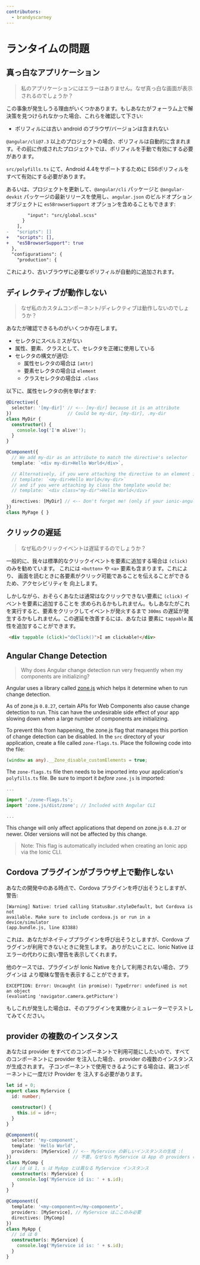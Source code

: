 ```yaml
---
contributors:
  - brandyscarney
---
```


# ランタイムの問題

## 真っ白なアプリケーション

> 私のアプリケーションにはエラーはありません。なぜ真っ白な画面が表示されるのでしょうか？

この事象が発生しうる理由がいくつかあります。もしあなたがフォーラム上で解決策を見つけられなかった場合、これらを確認して下さい:

- ポリフィルには古い android のブラウザ/バージョンは含まれない

`@angular/cli@7.3` 以上のプロジェクトの場合、ポリフィルは自動的に含まれます。その前に作成されたプロジェクトでは、ポリフィルを手動で有効にする必要があります。

`src/polyfills.ts` にて、Android 4.4をサポートするために ES6ポリフィルをすべて有効にする必要があります。

あるいは、プロジェクトを更新して、`@angular/cli` パッケージと `@angular-devkit` パッケージの最新リリースを使用し、`angular.json` のビルドオプションオブジェクトに `es5BrowserSupport` オプションを含めることもできます:

```diff
        "input": "src/global.scss"
      }
    ],
-   "scripts": []
+   "scripts": [],
+   "es5BrowserSupport": true
  },
  "configurations": {
    "production": {
```

これにより、古いブラウザに必要なポリフィルが自動的に追加されます。



## ディレクティブが動作しない

> なぜ私のカスタムコンポーネント/ディレクティブは動作しないのでしょうか？

あなたが確認できるものがいくつか存在します。

- セレクタにスペルミスがない
- 属性、要素、クラスとして、セレクタを正確に使用している
- セレクタの構文が適切:
  - 属性セレクタの場合は `[attr]`
  - 要素セレクタの場合は `element`
  - クラスセレクタの場合は `.class`

以下に、属性セレクタの例を挙げます:

```typescript
@Directive({
  selector: '[my-dir]' // <-- [my-dir] because it is an attribute
})                     // Could be my-dir, [my-dir], .my-dir
class MyDir {
  constructor() {
    console.log('I'm alive!');
  }
}

@Component({
  // We add my-dir as an attribute to match the directive's selector
  template: `<div my-dir>Hello World</div>`,

  // Alternatively, if you were attaching the directive to an element it would be:
  // template: `<my-dir>Hello World</my-dir>`
  // and if you were attaching by class the template would be:
  // template: `<div class="my-dir">Hello World</div>`

  directives: [MyDir] // <-- Don't forget me! (only if your ionic-angular version is below RC0)
})
class MyPage { }
```

## クリックの遅延

> なぜ私のクリックイベントは遅延するのでしょうか？

一般的に、我々は標準的なクリックイベントを要素に追加する場合は `(click)` のみを勧めています。
これには `<button>` や `<a>` 要素も含まります。これにより、
画面を読むときに各要素がクリック可能であることを伝えることができるため、アクセシビリティを
向上します。

しかしながら、おそらくあなたは通常はなクリックできない要素に `(click)` イベントを要素に追加することを
求められるかもしれません。もしあなたがこれを実行すると、要素をクリックしてイベントが発火するまで
`300ms` の遅延が発生するかもしれません。この遅延を改善するには、あなたは
要素に `tappable` 属性を追加することができます。

```html
 <div tappable (click)="doClick()">I am clickable!</div>
```

## Angular Change Detection

> Why does Angular change detection run very frequently when my components are initializing?

Angular uses a library called [zone.js](https://github.com/angular/angular/tree/master/packages/zone.js/)
which helps it determine when to run change detection.

As of zone.js `0.8.27`, certain APIs for Web Components also cause change
detection to run. This can have the undesirable side effect of your app
slowing down when a large number of components are initializing.

To prevent this from happening, the zone.js flag that manages this portion of
change detection can be disabled. In the `src` directory of your application,
create a file called `zone-flags.ts`. Place the following code into the file:

```typescript
(window as any).__Zone_disable_customElements = true;
```

The `zone-flags.ts` file then needs to be imported into your application's
`polyfills.ts` file. Be sure to import it _before_ `zone.js` is imported:

```typescript
...

import './zone-flags.ts';
import 'zone.js/dist/zone'; // Included with Angular CLI

...
```

This change will only affect applications that depend on zone.js `0.8.27` or
newer. Older versions will not be affected by this change.

> Note: This flag is automatically included when creating an Ionic app via
the Ionic CLI.

## Cordova プラグインがブラウザ上で動作しない

あなたの開発中のある時点で、Cordova プラグインを呼び出そうとしますが、
警告:

```shell
[Warning] Native: tried calling StatusBar.styleDefault, but Cordova is not
available. Make sure to include cordova.js or run in a device/simulator
(app.bundle.js, line 83388)
```

これは、あなたがネイティブプラグインを呼び出そうとしますが、Cordova プラグインが利用できないときに発生します。
ありがたいことに、Ionic Native はエラーの代わりに良い警告を表示してくれます。

他のケースでは、プラグインが Ionic Native を介して利用されない場合、プラグインは
より曖昧な警告を表示することができます。

```shell
EXCEPTION: Error: Uncaught (in promise): TypeError: undefined is not an object
(evaluating 'navigator.camera.getPicture')
```

もしこれが発生した場合は、そのプラグインを実機かシミュレーターでテストしてみてください。

## provider の複数のインスタンス

あなたは provider をすべてのコンポーネントで利用可能にしたいので、すべてのコンポーネントに provider を注入した場合、
provider の複数のインスタンスが生成されます。
子コンポーネントで使用できるようにする場合は、親コンポーネントに一度だけ Provider を
注入する必要があります。

```typescript
let id = 0;
export class MyService {
  id: number;

  constructor() {
    this.id = id++;
  }
}

@Component({
  selector: 'my-component',
  template: 'Hello World',
  providers: [MyService] // <-- MyService の新しいインスタンスの生成 :(
})                       // 不要。なぜなら MyService は App の providers の中だらか
class MyComp {
  // id は 1, s は MyApp とは異なる MyService インスタンス
  constructor(s: MyService) {
    console.log('MyService id is: ' + s.id);
  }
}

@Component({
  template: '<my-component></my-component>',
  providers: [MyService], // MyService はここのみ必要
  directives: [MyComp]
})
class MyApp {
  // id は 0
  constructor(s: MyService) {
    console.log('MyService id is: ' + s.id);
  }
}
```
